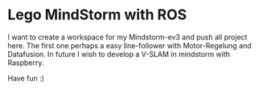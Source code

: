 # Lego MindStorm with ROS
I want to create a workspace for my Mindstorm-ev3 and push all project here. 
The first one perhaps a easy line-follower with Motor-Regelung and Datafusion.
In future I wish to develop a V-SLAM in mindstorm with Raspberry.



Have fun :)